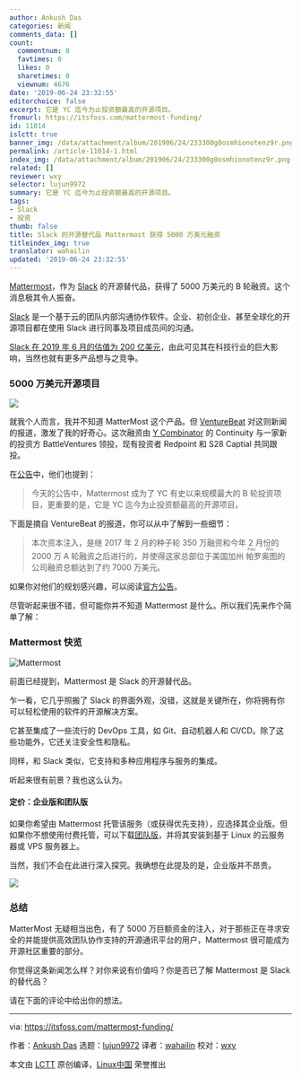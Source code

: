 ```yaml
---
author: Ankush Das
categories: 新闻
comments_data: []
count:
  commentnum: 0
  favtimes: 0
  likes: 0
  sharetimes: 0
  viewnum: 4676
date: '2019-06-24 23:32:55'
editorchoice: false
excerpt: 它是 YC 迄今为止投资额最高的开源项目。
fromurl: https://itsfoss.com/mattermost-funding/
id: 11014
islctt: true
banner_img: /data/attachment/album/201906/24/233300g0osmhionotenz9r.png
permalink: /article-11014-1.html
index_img: /data/attachment/album/201906/24/233300g0osmhionotenz9r.png.thumb.jpg
related: []
reviewer: wxy
selector: lujun9972
summary: 它是 YC 迄今为止投资额最高的开源项目。
tags:
- Slack
- 投资
thumb: false
title: Slack 的开源替代品 Mattermost 获得 5000 万美元融资
titleindex_img: true
translator: wahailin
updated: '2019-06-24 23:32:55'
---
```


[Mattermost](https://mattermost.com/)，作为 [Slack](https://itsfoss.com/slack-use-linux/) 的开源替代品，获得了 5000 万美元的 B 轮融资。这个消息极其令人振奋。


[Slack](https://slack.com) 是一个基于云的团队内部沟通协作软件。企业、初创企业、甚至全球化的开源项目都在使用 Slack 进行同事及项目成员间的沟通。


[Slack 在 2019 年 6 月的估值为 200 亿美元](https://www.ft.com/content/98747b36-9368-11e9-aea1-2b1d33ac3271)，由此可见其在科技行业的巨大影响，当然也就有更多产品想与之竞争。


### 5000 万美元开源项目


![](/data/attachment/album/201906/24/233300g0osmhionotenz9r.png)


就我个人而言，我并不知道 MatterMost 这个产品。但 [VentureBeat](https://venturebeat.com/2019/06/19/mattermost-raises-50-million-to-advance-its-open-source-slack-alternative/) 对这则新闻的报道，激发了我的好奇心。这次融资由 [Y Combinator](https://www.ycombinator.com/) 的 Continuity 与一家新的投资方 BattleVentures 领投，现有投资者 Redpoint 和 S28 Captial 共同跟投。


在[公告](https://mattermost.com/blog/yc-leads-50m-series-b-in-mattermost-as-open-source-slack-alternative/)中，他们也提到：



> 
> 今天的公告中，Mattermost 成为了 YC 有史以来规模最大的 B 轮投资项目，更重要的是，它是 YC 迄今为止投资额最高的开源项目。
> 
> 
> 


下面是摘自 VentureBeat 的报道，你可以从中了解到一些细节：



> 
> 本次资本注入，是继 2017 年 2 月的种子轮 350 万融资和今年 2 月份的 2000 万 A 轮融资之后进行的，并使得这家总部位于美国加州<ruby> 帕罗奥图 <rt>  Palo Alto </rt></ruby>的公司融资总额达到了约 7000 万美元。
> 
> 
> 


如果你对他们的规划感兴趣，可以阅读[官方公告](https://mattermost.com/blog/yc-leads-50m-series-b-in-mattermost-as-open-source-slack-alternative/)。


尽管听起来很不错，但可能你并不知道 Mattermost 是什么。所以我们先来作个简单了解：


### Mattermost 快览


![Mattermost](/data/attachment/album/201906/24/233306gputw598dopdtqoo.jpg)


前面已经提到，Mattermost 是 Slack 的开源替代品。


乍一看，它几乎照搬了 Slack 的界面外观，没错，这就是关键所在，你将拥有你可以轻松使用的软件的开源解决方案。


它甚至集成了一些流行的 DevOps 工具，如 Git、自动机器人和 CI/CD。除了这些功能外，它还关注安全性和隐私。


同样，和 Slack 类似，它支持和多种应用程序与服务的集成。


听起来很有前景？我也这么认为。


#### 定价：企业版和团队版


如果你希望由 Mattermost 托管该服务（或获得优先支持），应选择其企业版。但如果你不想使用付费托管，可以下载[团队版](https://mattermost.com/download/)，并将其安装到基于 Linux 的云服务器或 VPS 服务器上。


当然，我们不会在此进行深入探究。我确想在此提及的是，企业版并不昂贵。


![](/data/attachment/album/201906/24/233311r0k444g441114lv9.jpg)


### 总结


MatterMost 无疑相当出色，有了 5000 万巨额资金的注入，对于那些正在寻求安全的并能提供高效团队协作支持的开源通讯平台的用户，Mattermost 很可能成为开源社区重要的部分。


你觉得这条新闻怎么样？对你来说有价值吗？你是否已了解 Mattermost 是 Slack 的替代品？


请在下面的评论中给出你的想法。




---


via: <https://itsfoss.com/mattermost-funding/>


作者：[Ankush Das](https://itsfoss.com/author/ankush/) 选题：[lujun9972](https://github.com/lujun9972) 译者：[wahailin](https://github.com/wahailin) 校对：[wxy](https://github.com/wxy)


本文由 [LCTT](https://github.com/LCTT/TranslateProject) 原创编译，[Linux中国](https://linux.cn/) 荣誉推出
